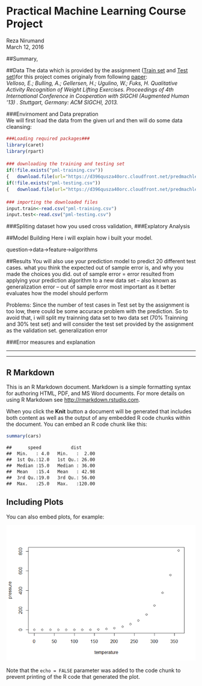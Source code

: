 # Practical Machine Learning Course Project
Reza Nirumand  
March 12, 2016  



##Summary,

##Data
The data which is provided by the assignment ([Train set](https://d396qusza40orc.cloudfront.net/predmachlearn/pml-training.csv) and [Test set](https://d396qusza40orc.cloudfront.net/predmachlearn/pml-testing.csv))for this project comes originaly from following [paper](http://groupware.les.inf.puc-rio.br/har):  
*Velloso, E.; Bulling, A.; Gellersen, H.; Ugulino, W.; Fuks, H. Qualitative Activity Recognition of Weight Lifting Exercises. Proceedings of 4th International Conference in Cooperation with SIGCHI (Augmented Human '13) . Stuttgart, Germany: ACM SIGCHI, 2013.*



###Envirnoment and Data prepration  
We will first load the data from the given url and then will do some data cleansing:

```r
###Loading required packages###
library(caret)
library(rpart)

### downloading the training and testing set 
if(!file.exists("pml-training.csv")) 
{   download.file(url="https://d396qusza40orc.cloudfront.net/predmachlearn/pml-training.csv",destfile ="pml-training.csv")}
if(!file.exists("pml-testing.csv"))
{   download.file(url="https://d396qusza40orc.cloudfront.net/predmachlearn/pml-training.csv",destfile ="pml-testing.csv")}
  
### importing the downloaded files
input.train<-read.csv("pml-training.csv")
input.test<-read.csv("pml-testing.csv")
```


###Spliting dataset
how you used cross validation, 
###Explatory Analysis

##Model Building
Here i will explain how i built your model.


question->data->feature->algorithms

##Results
You will also use your prediction model to predict 20 different test cases.
what you think the expected out of sample error is, and why you made the choices you did. 
out of sample error = error resulted from applying your prediction algorithm to a new data set
– also known as generalization error
– out of sample error most important as it better evaluates how the model should perform

Problems: Since the number of test cases in Test set by the assignment is too low, there could be some accurace problem with the prediction. So to avoid that, i will split my trainning data set to two data set (70% Trainning and 30% test set) and will consider the test set provided by the assignment as the validation set.
generalization error

###Error measures and explanation


-------------------------------
-------------------------------

## R Markdown

This is an R Markdown document. Markdown is a simple formatting syntax for authoring HTML, PDF, and MS Word documents. For more details on using R Markdown see <http://rmarkdown.rstudio.com>.

When you click the **Knit** button a document will be generated that includes both content as well as the output of any embedded R code chunks within the document. You can embed an R code chunk like this:


```r
summary(cars)
```

```
##      speed           dist       
##  Min.   : 4.0   Min.   :  2.00  
##  1st Qu.:12.0   1st Qu.: 26.00  
##  Median :15.0   Median : 36.00  
##  Mean   :15.4   Mean   : 42.98  
##  3rd Qu.:19.0   3rd Qu.: 56.00  
##  Max.   :25.0   Max.   :120.00
```

## Including Plots

You can also embed plots, for example:

![](index_files/figure-html/pressure-1.png)

Note that the `echo = FALSE` parameter was added to the code chunk to prevent printing of the R code that generated the plot.
